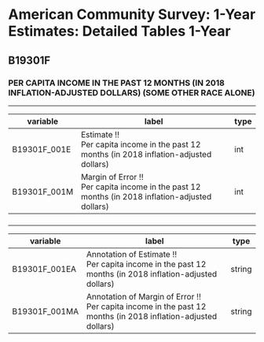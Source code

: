 # American Community Survey: 1-Year Estimates: Detailed Tables 1-Year

## B19301F

### PER CAPITA INCOME IN THE PAST 12 MONTHS (IN 2018 INFLATION-ADJUSTED DOLLARS) (SOME OTHER RACE ALONE)

___

| variable | label | type |
| ----- | ----- | ----- |
| B19301F_001E | Estimate !!<br>Per capita income in the past 12 months (in 2018 inflation-adjusted dollars) | int |
| B19301F_001M | Margin of Error !!<br>Per capita income in the past 12 months (in 2018 inflation-adjusted dollars) | int |
### 

___

| variable | label | type |
| ----- | ----- | ----- |
| B19301F_001EA | Annotation of Estimate !!<br>Per capita income in the past 12 months (in 2018 inflation-adjusted dollars) | string |
| B19301F_001MA | Annotation of Margin of Error !!<br>Per capita income in the past 12 months (in 2018 inflation-adjusted dollars) | string |

